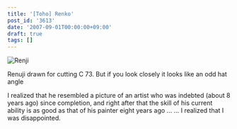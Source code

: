 ```yaml
---
title: '[Toho] Renko'
post_id: '3613'
date: '2007-09-01T00:00:00+09:00'
draft: true
tags: []
---
```


![Renji](https://danmaq.com/image/illustrations/mono/2004-2007/c73_renko_s.png)

Renuji drawn for cutting C 73. But if you look closely it looks like an odd hat angle

I realized that he resembled a picture of an artist who was indebted (about 8 years ago) since completion, and right after that the skill of his current ability is as good as that of his painter eight years ago ... ... I realized that I was disappointed.
